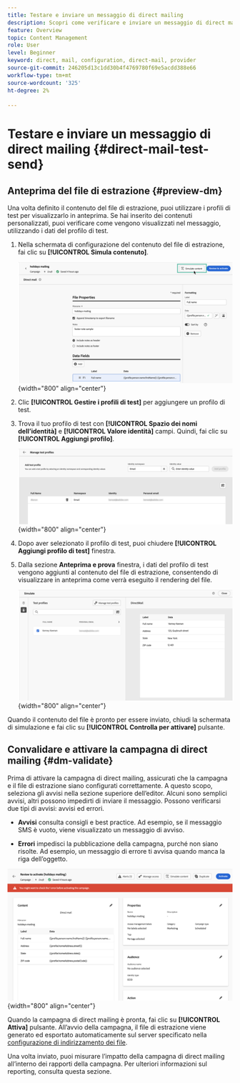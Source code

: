 ```yaml
---
title: Testare e inviare un messaggio di direct mailing
description: Scopri come verificare e inviare un messaggio di direct mailing in Journey Optimizer
feature: Overview
topic: Content Management
role: User
level: Beginner
keyword: direct, mail, configuration, direct-mail, provider
source-git-commit: 246205d13c1dd30b4f4769780f69e5acdd388e66
workflow-type: tm+mt
source-wordcount: '325'
ht-degree: 2%

---
```


# Testare e inviare un messaggio di direct mailing {#direct-mail-test-send}

## Anteprima del file di estrazione {#preview-dm}

Una volta definito il contenuto del file di estrazione, puoi utilizzare i profili di test per visualizzarlo in anteprima. Se hai inserito dei contenuti personalizzati, puoi verificare come vengono visualizzati nel messaggio, utilizzando i dati del profilo di test.

1. Nella schermata di configurazione del contenuto del file di estrazione, fai clic su **[!UICONTROL Simula contenuto]**.

   ![](assets/direct-mail-simulate-button.png){width="800" align="center"}

1. Clic **[!UICONTROL Gestire i profili di test]** per aggiungere un profilo di test.

1. Trova il tuo profilo di test con **[!UICONTROL Spazio dei nomi dell’identità]** e **[!UICONTROL Valore identità]** campi. Quindi, fai clic su **[!UICONTROL Aggiungi profilo]**.

   ![](assets/direct-mail-test-profile.png){width="800" align="center"}

1. Dopo aver selezionato il profilo di test, puoi chiudere **[!UICONTROL Aggiungi profilo di test]** finestra.

1. Dalla sezione **Anteprima e prova** finestra, i dati del profilo di test vengono aggiunti al contenuto del file di estrazione, consentendo di visualizzare in anteprima come verrà eseguito il rendering del file.

   ![](assets/direct-mail-simulate.png){width="800" align="center"}

Quando il contenuto del file è pronto per essere inviato, chiudi la schermata di simulazione e fai clic su **[!UICONTROL Controlla per attivare]** pulsante.

## Convalidare e attivare la campagna di direct mailing {#dm-validate}

Prima di attivare la campagna di direct mailing, assicurati che la campagna e il file di estrazione siano configurati correttamente. A questo scopo, seleziona gli avvisi nella sezione superiore dell’editor. Alcuni sono semplici avvisi, altri possono impedirti di inviare il messaggio. Possono verificarsi due tipi di avvisi: avvisi ed errori.

* **Avvisi** consulta consigli e best practice. Ad esempio, se il messaggio SMS è vuoto, viene visualizzato un messaggio di avviso.

* **Errori** impedisci la pubblicazione della campagna, purché non siano risolte. Ad esempio, un messaggio di errore ti avvisa quando manca la riga dell’oggetto.

![](assets/direct-mail-review.png){width="800" align="center"}

Quando la campagna di direct mailing è pronta, fai clic su **[!UICONTROL Attiva]** pulsante. All’avvio della campagna, il file di estrazione viene generato ed esportato automaticamente sul server specificato nella [configurazione di indirizzamento dei file](../direct-mail/direct-mail-configuration.md).

Una volta inviato, puoi misurare l’impatto della campagna di direct mailing all’interno dei rapporti della campagna. Per ulteriori informazioni sul reporting, consulta questa sezione.
